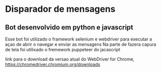 # Disparador de mensagens

<h2> Bot desenvolvido em python e javascript </h2>

Esse bot foi utilizado o framework selenium  e webdriver para executar a açao de abrir o navegar e enviar as mensagens
Na parte de fazera capura de tela foi utilixado o fremework puppeteer do jacascript



link para o download da versao atual do WebDriver for Chrome, https://chromedriver.chromium.org/downloads
